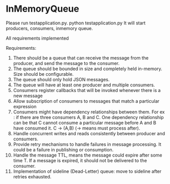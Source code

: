 # InMemoryQueue


Please run testapplication.py.
python testapplication.py
It will start producers, consumers, inmemory queue.

All requirements implemented 

Requirements:
1. There should be a queue that can receive the message from the producer, and send the
message to the consumer.
2. The queue should be bounded in size and completely held in-memory. Size should be
configurable.
3. The queue should only hold JSON messages.
4. The queue will have at least one producer and multiple consumers.
5. Consumers register callbacks that will be invoked whenever there is a new message
6. Allow subscription of consumers to messages that match a particular expression
7. Consumers might have dependency relationships between them.
For ex :
if there are three consumers A, B and C. One dependency relationship can be that C
cannot consume a particular message before A and B have consumed it.
C -> (A,B) (-> means must process after).
8. Handle concurrent writes and reads consistently between producer and consumers.
9. Provide retry mechanisms to handle failures in message processing. It could be a failure
in publishing or consumption.
10. Handle the message TTL, means the message could expire after some time T. If a
message is expired, it should not be delivered to the consumer.
11. Implementation of sideline (Dead-Letter) queue: move to sideline after retries exhausted.
